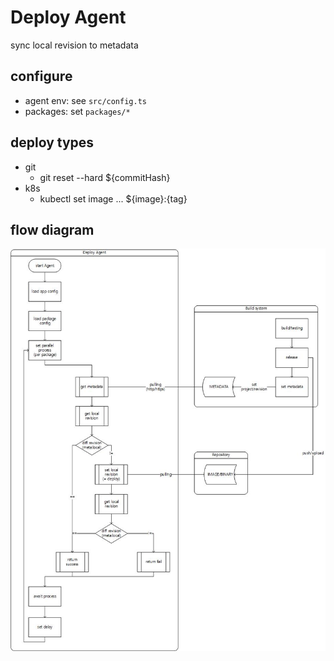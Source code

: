 # Deploy Agent
sync local revision to metadata

## configure
- agent env: see `src/config.ts`
- packages: set `packages/*`

## deploy types
- git
  - git reset --hard ${commitHash}
- k8s
  - kubectl set image ... ${image}:{tag}

## flow diagram
![flow diagram](./resource/deploy-agent.jpg)
